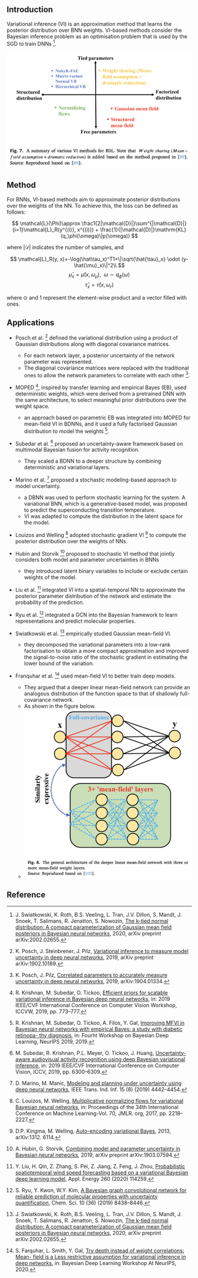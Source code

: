## Introduction

Variational inference (VI) is an approximation method that learns the posterior distribution over BNN weights. VI-based methods consider the Bayesian inference problem as an optimisation problem that is used by the SGD to train DNNs [^1]. 

![VI](../../_media/VI.png)

## Method

For BNNs, VI-based methods aim to approximate posterior distributions over the weights of the NN. To achieve this, the loss can be defined as follows:

$$
\mathcal{L}(\Phi)\approx \frac1{2|\mathcal{D}|}\sum^{|\mathcal{D}|}{i=1}\mathcal{L}_R(y^{(i)}, x^{(i)}) + \frac{1}{|\mathcal{D}|}\mathrm{KL}(q_\phi(\omega)\|p(\omega))
$$

where $|\mathcal{D}|$ indicates the number of samples, and 

$$
\mathcal{L}_R(y, x)=-\log(\hat\tau_x)^T1+\|\sqrt{\hat{\tau}_x} \odot (y-\hat{\mu}_x)\|^2\\
$$
$$
\hat{\mu}_x = \hat{\mu}(x, \omega_\mu), \ \ \omega \sim q_\phi(\omega)
$$
$$
\hat{\tau}_x=\hat{\tau}(x, \omega_r)
$$

where $\odot$ and $1$ represent the element-wise product and a vector filled with ones.

## Applications

- Posch et al. [^2] defined the variational distribution using a product of Gaussian distributions along with diagonal covariance matrices.
	- For each network layer, a posterior uncertainty of the network parameter was represented.
	- The diagonal covariance matrices were replaced with the traditional ones to allow the network parameters to correlate with each other [^3].
- MOPED [^4], inspired by transfer learning and empirical Bayes (EB), used deterministic weights, which were derived from a pretrained DNN with the same architecture, to select meaningful prior distributions over the weight space.
	- an approach based on parametric EB was integrated into MOPED for mean-field VI in BDNNs, and it used a fully factorised Gaussian distribution to model the weights [^5].
- Subedar et al. [^6] proposed an uncertainty-aware framework based on multimodal Bayesian fusion for activity recognition.
	- They scaled a BDNN to a deeper structure by combining deterministic and variational layers.
- Marino et al. [^7] proposed a stochastic modeling-based approach to model uncertainty.
	- a DBNN was used to perform stochastic learning for the system. A variational BNN, which is a generative-based model, was proposed to predict the superconducting transition temperature.
	- VI was adapted to compute the distribution in the latent space for the model.

- Louizos and Welling [^8] adopted stochastic gradient VI [^9] to compute the posterior distribution over the weights of NNs.
- Hubin and Storvik [^10] proposed to stochastic VI method that jointly considers both model and parameter uncertainties in BNNs
	- they introduced latent binary variables to include or exclude certain weights of the model.
- Liu et al. [^11] integrated VI into a spatial-temporal NN to approximate the posterior parameter distribution of the network and estimate the probability of the prediction.
- Ryu et al. [^12] integrated a GCN into the Bayesian framework to learn representations and predict molecular properties.
- Swiatkowski et al. [^13] empirically studied Gaussian mean-field VI.
	- they decomposed the variational parameters into a low-rank factorisation to obtain a more compact approximation and improved the signal-to-noise ratio of the stochastic gradient in estimating the lower bound of the variation.
- Franquhar et al. [^14] used mean-field VI to better train deep models.
	- They argued that a deeper linear mean-field network can provide an analogous distribution of the function space to that of shallowly full-covariance network.
	- As shown in the figure below.
	- ![Franquhar.png](../../_media/Franquhar.png)


## Reference

[^1]: J. Swiatkowski, K. Roth, B.S. Veeling, L. Tran, J.V. Dillon, S. Mandt, J. Snoek, T. Salimans, R. Jenatton, S. Nowozin, [The k-tied normal distribution: A compact parameterization of Gaussian mean field posteriors in Bayesian neural networks](https://arxiv.org/abs/2002.02655v2), 2020, arXiv preprint arXiv:2002.02655.

[^2]: K. Posch, J. Steinbrener, J. Pilz, [Variational inference to measure model uncertainty in deep neural networks](https://arxiv.org/abs/1902.10189), 2019, arXiv preprint arXiv:1902.10189.

[^3]: K. Posch, J. Pilz, [Correlated parameters to accurately measure uncertainty in deep neural networks](https://arxiv.org/abs/1904.01334), 2019, arXiv:1904.01334.

[^4]: R. Krishnan, M. Subedar, O. Tickoo, [Efficient priors for scalable variational inference in Bayesian deep neural networks](https://ieeexplore.ieee.org/abstract/document/9022308), in: 2019 IEEE/CVF International Conference on Computer Vision Workshop, ICCVW, 2019, pp. 773–777.

[^5]: R. Krishnan, M. Subedar, O. Tickoo, A. Filos, Y. Gal, [Improving MFVI in Bayesian neural networks with empirical Bayes: a study with diabetic retinopa- thy diagnosis](https://oatml.cs.ox.ac.uk/publications/201912_Krishnan2019Improving.html), in: Fourht Workshop on Bayesian Deep Learning, NeurIPS 2019, 2019.

[^6]: M. Subedar, R. Krishnan, P.L. Meyer, O. Tickoo, J. Huang, [Uncertainty-aware audiovisual activity recognition using deep Bayesian variational inference](https://arxiv.org/abs/1811.10811), in: 2019 IEEE/CVF International Conference on Computer Vision, ICCV, 2019, pp. 6300–6309.

[^7]: D. Marino, M. Manic, [Modeling and planning under uncertainty using deep neural networks](https://ieeexplore.ieee.org/document/8717678), IEEE Trans. Ind. Inf. 15 (8) (2019) 4442–4454.

[^8]: C. Louizos, M. Welling, [Multiplicative normalizing flows for variational Bayesian neural networks](https://arxiv.org/abs/1703.01961), in: Proceedings of the 34th International Conference on Machine Learning-Vol. 70, JMLR. org, 2017, pp. 2218–2227.

[^9]: D.P. Kingma, M. Welling, [Auto-encoding variational Bayes](https://arxiv.org/abs/1312.6114v10), 2013, arXiv:1312. 6114.

[^10]: A. Hubin, G. Storvik, [Combining model and parameter uncertainty in Bayesian neural networks](https://arxiv.org/abs/1903.07594), 2019, arXiv preprint arXiv:1903.07594.

[^11]: Y. Liu, H. Qin, Z. Zhang, S. Pei, Z. Jiang, Z. Feng, J. Zhou, [Probabilistic spatiotemporal wind speed forecasting based on a variational Bayesian deep learning model](https://www.sciencedirect.com/science/article/abs/pii/S0306261919319464), Appl. Energy 260 (2020) 114259.

[^12]: S. Ryu, Y. Kwon, W.Y. Kim, [A Bayesian graph convolutional network for reliable prediction of molecular properties with uncertainty quantification](https://pubs.rsc.org/en/content/articlelanding/2019/SC/C9SC01992H), Chem. Sci. 10 (36) (2019) 8438–8446.

[^13]: J. Swiatkowski, K. Roth, B.S. Veeling, L. Tran, J.V. Dillon, S. Mandt, J. Snoek, T. Salimans, R. Jenatton, S. Nowozin, [The k-tied normal distribution: A compact parameterization of Gaussian mean field posteriors in Bayesian neural networks](https://arxiv.org/abs/2002.02655), 2020, arXiv preprint arXiv:2002.02655.

[^14]: S. Farquhar, L. Smith, Y. Gal, [Try depth instead of weight correlations: Mean- field is a Less restrictive assumption for variational inference in deep networks](https://oatml.cs.ox.ac.uk/publications/202001_Farquhar2020Try.html), in: Bayesian Deep Learning Workshop At NeurIPS, 2020.

